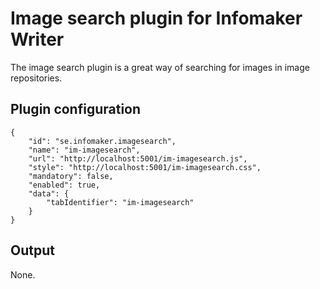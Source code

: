 # Image search plugin for Infomaker Writer
The image search plugin is a great way of searching for images in image repositories.

## Plugin configuration

    {
        "id": "se.infomaker.imagesearch",
        "name": "im-imagesearch",
        "url": "http://localhost:5001/im-imagesearch.js",
        "style": "http://localhost:5001/im-imagesearch.css",
        "mandatory": false,
        "enabled": true,
        "data": {
            "tabIdentifier": "im-imagesearch"
        }
    }

## Output
None.
